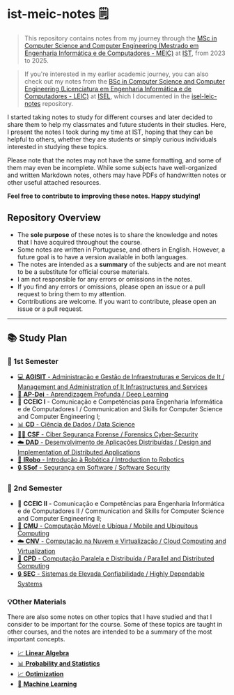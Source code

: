 # ist-meic-notes 🗒️

> This repository contains notes from my journey through the [MSc in Computer Science and Computer Engineering (Mestrado em Engenharia Informática e de Computadores - MEIC)](https://tecnico.ulisboa.pt/en/education/courses/masters-programmes/computer-science-and-engineering/) at [IST](https://tecnico.ulisboa.pt/en/), from 2023 to 2025.

> If you're interested in my earlier academic journey, you can also check out my notes from the [BSc in Computer Science and Computer Engineering (Licenciatura em Engenharia Informática e de Computadores - LEIC)](https://www.isel.pt/en/curso/bsc-degree/computer-science-and-computer-engineering) at [ISEL](https://www.isel.pt/en), which I documented in the [isel-leic-notes](https://github.com/andre-j3sus/isel-leic-notes) repository.

I started taking notes to study for different courses and later decided to share them to help my classmates and future students in their studies. Here, I present the notes I took during my time at IST, hoping that they can be helpful to others, whether they are students or simply curious individuals interested in studying these topics.

Please note that the notes may not have the same formatting, and some of them may even be incomplete. While some subjects have well-organized and written Markdown notes, others may have PDFs of handwritten notes or other useful attached resources.

**Feel free to contribute to improving these notes. Happy studying!**

## Repository Overview

- The **sole purpose** of these notes is to share the knowledge and notes that I have acquired throughout the course.
- Some notes are written in Portuguese, and others in English. However, a future goal is to have a version available in both languages.
- The notes are intended as a **summary** of the subjects and are not meant to be a substitute for official course materials.
- I am not responsible for any errors or omissions in the notes.
- If you find any errors or omissions, please open an issue or a pull request to bring them to my attention.
- Contributions are welcome. If you want to contribute, please open an issue or a pull request.

---

## 📚 Study Plan

### 📆 1st Semester

- [💻 **AGISIT** - Administração e Gestão de Infraestruturas e Serviços de It / Management and Administration of It Infrastructures and Services](./1st-semester/agisit/)
- [🧠 **AP-Dei** - Aprendizagem Profunda / Deep Learning](./1st-semester/ap-dei/)
- 💬 **CCEIC I** - Comunicação e Competências para Engenharia Informática e de Computadores I / Communication and Skills for Computer Science and Computer Engineering I;
- [📊 **CD** - Ciência de Dados / Data Science](./1st-semester/cd/)
- [🕵🏼 **CSF** - Ciber Segurança Forense / Forensics Cyber-Security](./1st-semester/csf/)
- [☁️ **DAD** - Desenvolvimento de Aplicações Distribuídas / Design and Implementation of Distributed Applications](./1st-semester/dad/)
- [🤖 **IRobo** - Introdução à Robótica / Introduction to Robotics](./1st-semester/irobo/)
- [🔒 **SSof** - Segurança em Software / Software Security](./1st-semester/ssof/)

### 📆 2nd Semester

- 💬 **CCEIC II** - Comunicação e Competências para Engenharia Informática e de Computadores II / Communication and Skills for Computer Science and Computer Engineering II;
- [📱 **CMU** - Computação Móvel e Ubíqua / Mobile and Ubiquitous Computing](./2nd-semester/cmu/)
- [☁️ **CNV** - Computação na Nuvem e Virtualização / Cloud Computing and Virtualization](./2nd-semester/cnv/)
- [🔀 **CPD** - Computação Paralela e Distribuída / Parallel and Distributed Computing](./2nd-semester/cpd/)
- [🔒 **SEC** - Sistemas de Elevada Confiabilidade / Highly Dependable Systems](./2nd-semester/sec/)

### 💡Other Materials

There are also some notes on other topics that I have studied and that I consider to be important for the course. Some of these topics are taught in other courses, and the notes are intended to be a summary of the most important concepts.

- [📈 **Linear Algebra**](./other-materials/linear-algebra.md)
- [📊 **Probability and Statistics**](./other-materials/probability-and-statistics.md)
- [📈 **Optimization**](./other-materials/optimization.md)
- [🤖 **Machine Learning**](./other-materials/machine-learning.md)
